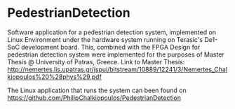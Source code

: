 # PedestrianDetection
Software application for a pedestrian detection system, implemented on Linux Environment under the hardware system running on Terasic's De1-SoC development board.
This, combined with the FPGA Design for pedestrian detection system were implemented for the purposes of Master Thesis @ University of Patras, Greece. Link to Master Thesis: http://nemertes.lis.upatras.gr/jspui/bitstream/10889/12241/3/Nemertes_Chalkiopoulos%20%28phys%29.pdf

The Linux application that runs the system can been found on https://github.com/PhilipChalkiopoulos/PedestrianDetection
